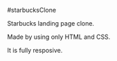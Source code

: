 #starbucksClone

Starbucks landing page clone.

Made by using only HTML and CSS.

It is fully resposive.
